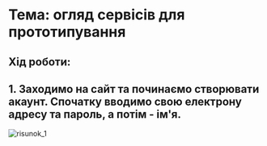 # Тема: огляд сервісів для прототипування
## Хід роботи: 
## 1. Заходимо на сайт та починаємо створювати акаунт. Спочатку вводимо свою електрону адресу та пароль, а потім - ім'я.

![risunok_1](https://github.com/user-attachments/assets/de225222-5c1a-4bb5-87a2-c9cffee93d7c)
